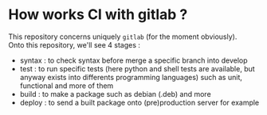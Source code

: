 # How works CI with gitlab ?

This repository concerns uniquely `gitlab` (for the moment obviously).<br />
Onto this repository, we'll see 4 stages :<br />
<ul>
	<li>syntax : to check syntax before merge a specific branch into develop</li>
	<li>test : to run specific tests (here python and shell tests are available, but anyway exists into differents programming languages) such as unit, functional and more of them</li>
	<li>build : to make a package such as debian (.deb) and more</li>
	<li>deploy : to send a built package onto (pre)production server for example</li>
</ul>
